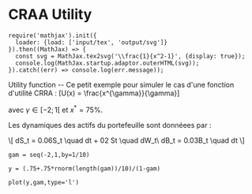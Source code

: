 # CRAA Utility

```{r message=TRUE, warning=FALSE, paged.print=FALSE}
require('mathjax').init({
  loader: {load: ['input/tex', 'output/svg']}
}).then((MathJax) => {
  const svg = MathJax.tex2svg('\\frac{1}{x^2-1}', {display: true});
  console.log(MathJax.startup.adaptor.outerHTML(svg));
}).catch((err) => console.log(err.message));
```



Utility function -- Ce petit exemple pour simuler le cas d'une fonction d'utilité CRRA : \[U(x) = \frac{x^{\gamma}}{\gamma}\]

avec $\gamma \in [ -2 ; 1[$ et $x^* = 75\%$.

Les dynamiques des actifs du portefeuille sont donnéees par :

\\[
    dS_t = 0.06S_t \quad dt + 02 St \quad dW_t\\
    dB_t = 0.03B_t \quad dt
\\]


```{r message=TRUE, warning=FALSE, paged.print=TRUE}
gam = seq(-2,1,by=1/10)

y = (.75+.75*rnorm(length(gam))/10)/(1-gam)

plot(y,gam,type='l')

```


